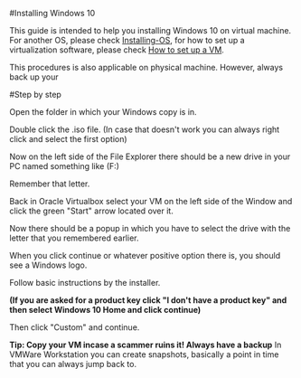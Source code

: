 #Installing Windows 10

This guide is intended to help you installing Windows 10 on virtual machine. For another OS, please check [Installing-OS](/Installing-OS), for how to set up a virtualization software, please check [How to set up a VM](/setting-up-a-vm.md).

This procedures is also applicable on physical machine. However, always back up your 

#Step by step

Open the folder in which your Windows copy is in.

Double click the .iso file. (In case that doesn't work you can always right click and select the first option)

Now on the left side of the File Explorer there should be a new drive in your PC named something like (F:)

Remember that letter.

Back in Oracle Virtualbox select your VM on the left side of the Window and click the green "Start" arrow located over it.

Now there should be a popup in which you have to select the drive with the letter that you remembered earlier.

When you click continue or whatever positive option there is, you should see a Windows logo.

Follow basic instructions by the installer.

**(If you are asked for a product key click "I don't have a product key" and then select Windows 10 Home and click continue)**

Then click "Custom" and continue.

**Tip: Copy your VM incase a scammer ruins it! Always have a backup**
In VMWare Workstation you can create snapshots, basically a point in time that you can always jump back to.
